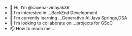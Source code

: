 - 👋 Hi, I’m @saxena-vinayak36
- 👀 I’m interested in ...BackEnd Development 
- 🌱 I’m currently learning ...Generative Ai,Java Springs,DSA
- 💞️ I’m looking to collaborate on ...projects for GSoC
- 📫 How to reach me ...

<!---
saxena-vinayak36/saxena-vinayak36 is a ✨ special ✨ repository because its `README.md` (this file) appears on your GitHub profile.
You can click the Preview link to take a look at your changes.
--->
